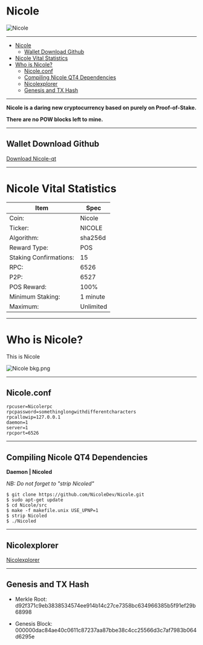 


**Nicole**
=========


![Nicole](https://cdn.pbrd.co/images/GKWZujX.png)


-----


<ul>
<li><a href="#nicole">Nicole</a><ul>
<li><a href="#wallet-download-github">Wallet Download Github</a></li>
</ul>
</li>
<li><a href="#nicole-vital-statistics">Nicole Vital Statistics</a></li>
<li><a href="#who-is-nicole">Who is Nicole?</a><ul>
<li><a href="#nicoleconf">Nicole.conf</a></li>
<li><a href="#compiling-nicole-qt4-dependencies">Compiling Nicole QT4 Dependencies</a></li>
<li><a href="#nicolexplorer">Nicolexplorer</a></li>
<li><a href="#genesis-and-tx-hash">Genesis and TX Hash</a></li>
</ul>
</li>
</ul>



-----





**Nicole is a daring new cryptocurrency based on purely on Proof-of-Stake.**


**There are no POW blocks left to mine.**


-----



Wallet Download Github
-------------


[Download Nicole-qt](https://github.com/NicoleDev/Nicole-qt/blob/master/Nicole-Dev.zip)

-----

Nicole Vital Statistics
=======================



Item        |  Spec     |
 --------  |  --------  
Coin:         |  Nicole    |  
Ticker:       |  NICOLE    | 
Algorithm:       |  sha256d    |
Reward Type:       |  POS    |  
Staking Confirmations:       |  15    | 
RPC:       |  6526    | 
P2P:       |  6527    |
POS Reward:       |  100%    | 
Minimum Staking:       |  1 minute    | 
Maximum:       |  Unlimited    | 






-----


Who is Nicole?
==============



This is Nicole



![Nicole bkg.png](https://cdn.pbrd.co/images/GKX74R4.png)


-----



Nicole.conf
--------------------

    rpcuser=Nicolerpc
    rpcpassword=somethinglongwithdifferentcharacters
    rpcallowip=127.0.0.1
    daemon=1
    server=1
    rpcport=6526

-----


Compiling Nicole **QT4 Dependencies**
--------------------

**Daemon | Nicoled**

*NB: Do not forget to "strip Nicoled"*



    $ git clone https://github.com/NicoleDev/Nicole.git
    $ sudo apt-get update
    $ cd Nicole/src
    $ make -f makefile.unix USE_UPNP=1
    $ strip Nicoled
    $ ./Nicoled




-----


Nicolexplorer
--------------------


[Nicolexplorer](http://explorer.nicole-lovely.info:3001)


-----

Genesis and TX Hash
-------------


- Merkle Root: d92f371c9eb3838534574ee914b14c27ce7358bc634966385b5f91ef29b68998


- Genesis Block: 000000dac84ae40c0611c87237aa87bbe38c4cc25566d3c7af7983b064d6295e
